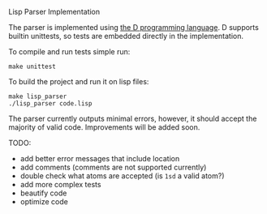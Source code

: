 Lisp Parser Implementation

The parser is implemented using [the D programming language](https://dlang.org/).
D supports builtin unittests, so tests are embedded directly in the implementation.

To compile and run tests simple run:

```
make unittest
```

To build the project and run it on lisp files:

```
make lisp_parser
./lisp_parser code.lisp
```

The parser currently outputs minimal errors, however, it should accept the majority of valid code.
Improvements will be added soon.

TODO:
- add better error messages that include location
- add comments (comments are not supported currently)
- double check what atoms are accepted (is `1sd` a valid atom?)
- add more complex tests
- beautify code
- optimize code
